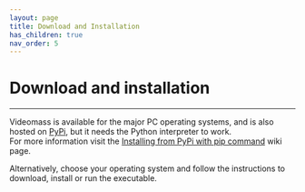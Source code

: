 ```yaml
---
layout: page
title: Download and Installation
has_children: true
nav_order: 5
---
```

# Download and installation
---

Videomass is available for the major PC operating systems, and 
is also hosted on [PyPi](https://pypi.org/project/videomass/), but it needs the 
Python interpreter to work.   
For more information visit the [Installing from PyPi with pip command](https://github.com/jeanslack/Videomass/wiki/Installing-from-PyPi-with-pip-command) 
wiki page.

Alternatively, choose your operating system and follow the instructions to 
download, install or run the executable.
